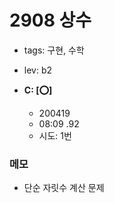 # 2908 상수
 
 - tags: 구현, 수학
 - lev: b2

- **C: [:o:]**
  - 200419
  - 08:09 .92
  - 시도: 1번

### 메모
 - 단순 자릿수 계산 문제


